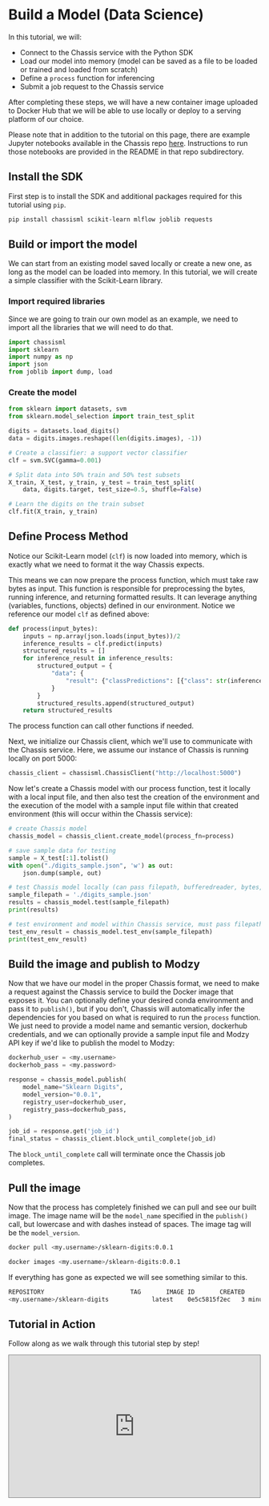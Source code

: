 # Build a Model (Data Science)

<!-- TODO: add link to google colab notebook -->

In this tutorial, we will:

* Connect to the Chassis service with the Python SDK
* Load our model into memory (model can be saved as a file to be loaded or trained and loaded from scratch)
* Define a `process` function for inferencing
* Submit a job request to the Chassis service

After completing these steps, we will have a new container image uploaded to Docker Hub that we will be able to use locally or deploy to a serving platform of our choice.

Please note that in addition to the tutorial on this page, there are example Jupyter notebooks available in the Chassis repo [here](https://github.com/modzy/chassis/tree/main/chassisml-sdk/examples). Instructions to run those notebooks are provided in the README in that repo subdirectory.

## Install the SDK

First step is to install the SDK and additional packages required for this tutorial using `pip`.

```bash
pip install chassisml scikit-learn mlflow joblib requests
```

## Build or import the model

We can start from an existing model saved locally or create a new one, as long as the model can be loaded into memory. In this tutorial, we will create a simple classifier with the Scikit-Learn library. 

### Import required libraries

Since we are going to train our own model as an example, we need to import all the libraries that we will need to do that.

```python
import chassisml
import sklearn
import numpy as np
import json
from joblib import dump, load
```

### Create the model

```python
from sklearn import datasets, svm
from sklearn.model_selection import train_test_split

digits = datasets.load_digits()
data = digits.images.reshape((len(digits.images), -1))

# Create a classifier: a support vector classifier
clf = svm.SVC(gamma=0.001)

# Split data into 50% train and 50% test subsets
X_train, X_test, y_train, y_test = train_test_split(
    data, digits.target, test_size=0.5, shuffle=False)

# Learn the digits on the train subset
clf.fit(X_train, y_train)
```

## Define Process Method

Notice our Scikit-Learn model (`clf`) is now loaded into memory, which is exactly what we need to format it the way Chassis expects.

This means we can now prepare the process function, which must take raw bytes as input. This function is responsible for preprocessing the bytes, running inference, and returning formatted results. It can leverage anything (variables, functions, objects) defined in our environment. Notice we reference our model `clf` as defined above:

```python
def process(input_bytes):
    inputs = np.array(json.loads(input_bytes))/2
    inference_results = clf.predict(inputs)
    structured_results = []
    for inference_result in inference_results:
        structured_output = {
            "data": {
                "result": {"classPredictions": [{"class": str(inference_result), "score": str(1)}]}
            }
        }
        structured_results.append(structured_output)
    return structured_results
```

The process function can call other functions if needed. 

Next, we initialize our Chassis client, which we'll use to communicate with the Chassis service. Here, we assume our instance of Chassis is running locally on port 5000:

```python
chassis_client = chassisml.ChassisClient("http://localhost:5000")
```

Now let's create a Chassis model with our process function, test it locally with a local input file, and then also test the creation of the environment and the execution of the model with a sample input file within that created environment (this will occur within the Chassis service):

```python
# create Chassis model
chassis_model = chassis_client.create_model(process_fn=process)

# save sample data for testing
sample = X_test[:1].tolist()
with open("./digits_sample.json", 'w') as out:
    json.dump(sample, out)

# test Chassis model locally (can pass filepath, bufferedreader, bytes, or text here):
sample_filepath = './digits_sample.json'
results = chassis_model.test(sample_filepath)
print(results)

# test environment and model within Chassis service, must pass filepath here:
test_env_result = chassis_model.test_env(sample_filepath)
print(test_env_result)
```

## Build the image and publish to Modzy

Now that we have our model in the proper Chassis format, we need to make a request against the Chassis service to build the Docker image that exposes it. You can optionally define your desired conda environment and pass it to `publish()`, but if you don't, Chassis will automatically infer the dependencies for you based on what is required to run the `process` function. We just need to provide a model name and semantic version, dockerhub credentials, and we can optionally provide a sample input file and Modzy API key if we'd like to publish the model to Modzy:

```python
dockerhub_user = <my.username>
dockerhob_pass = <my.password>

response = chassis_model.publish(
    model_name="Sklearn Digits",
    model_version="0.0.1",
    registry_user=dockerhub_user,
    registry_pass=dockerhub_pass,
)

job_id = response.get('job_id')
final_status = chassis_client.block_until_complete(job_id)
```

The `block_until_complete` call will terminate once the Chassis job completes.

## Pull the image

Now that the process has completely finished we can pull and see our built image. The image name will be the `model_name` specified in the `publish()` call, but lowercase and with dashes instead of spaces. The image tag will be the `model_version`.

```bash
docker pull <my.username>/sklearn-digits:0.0.1
```

```bash
docker images <my.username>/sklearn-digits:0.0.1
```

If everything has gone as expected we will see something similar to this.

```bash
REPOSITORY                        TAG       IMAGE ID       CREATED         SIZE
<my.username>/sklearn-digits            latest    0e5c5815f2ec   3 minutes ago   2.19GB
```

## Tutorial in Action

Follow along as we walk through this tutorial step by step!

<style>
.video-wrapper {
  position: relative;
  display: block;
  height: 0;
  padding: 0;
  overflow: hidden;
  padding-bottom: 56.25%;
  border: 1px solid gray;
}
.video-wrapper > iframe {
  position: absolute;
  top: 0;
  bottom: 0;
  left: 0;
  width: 100%;
  height: 100%;
  border: 0;
}
</style>

<div class="video-wrapper">
  <iframe width="1280" height="720" src="https://youtube.com/embed/uIsxJfisDIU" title="YouTube video player" frameborder="0" allow="accelerometer; autoplay; clipboard-write; encrypted-media; gyroscope; picture-in-picture" allowfullscreen></iframe>
</div>